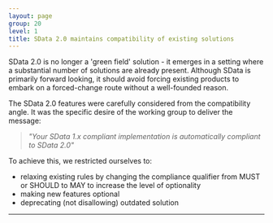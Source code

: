 ```yaml
---
layout: page
group: 20
level: 1
title: SData 2.0 maintains compatibility of existing solutions
---
```


SData 2.0 is no longer a 'green field' solution - it emerges in a setting where a substantial number of solutions are already present. Although SData is primarily forward looking, it should avoid forcing existing products to embark on a forced-change route without a well-founded reason.

The SData 2.0 features were carefully considered from the compatibility angle. It was the specific desire of the working group to deliver the message:

> *"Your SData 1.x compliant implementation is automatically compliant to SData 2.0"*

To achieve this, we restricted ourselves to:

*  relaxing existing rules by changing the compliance qualifier from MUST or SHOULD to MAY to increase the level of optionality
*  making new features optional
*  deprecating (not disallowing) outdated solution

***